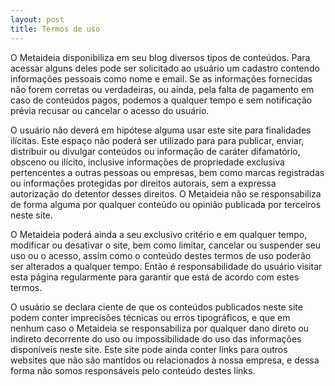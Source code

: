 ```yaml
---
layout: post
title: Termos de uso
---
```


O Metaideia disponibiliza em seu blog diversos tipos de conteúdos. Para acessar alguns deles pode ser solicitado ao usuário um cadastro contendo informações pessoais como nome e email. Se as informações fornecidas não forem corretas ou verdadeiras, ou ainda, pela falta de pagamento em caso de conteúdos pagos, podemos a qualquer tempo e sem notificação prévia recusar ou cancelar o acesso do usuário.

O usuário não deverá em hipótese alguma usar este site para finalidades ilícitas. Este espaço não poderá ser utilizado para para publicar, enviar, distribuir ou divulgar conteúdos ou informação de caráter difamatório, obsceno ou ilícito, inclusive informações de propriedade exclusiva pertencentes a outras pessoas ou empresas, bem como marcas registradas ou informações protegidas por direitos autorais, sem a expressa autorização do detentor desses direitos. O Metaideia não se responsabiliza de forma alguma por qualquer conteúdo ou opinião publicada por terceiros neste site.

O Metaideia poderá ainda a seu exclusivo critério e em qualquer tempo, modificar ou desativar o site, bem como limitar, cancelar ou suspender seu uso ou o acesso, assim como o conteúdo destes termos de uso poderão ser alterados a qualquer tempo. Então é responsabilidade do usuário visitar esta página regularmente para garantir que está de acordo com estes termos.

O usuário se declara ciente de que os conteúdos publicados neste site podem conter imprecisões técnicas ou erros tipográficos, e que em nenhum caso o Metaideia se responsabiliza por qualquer dano direto ou indireto decorrente do uso ou impossibilidade do uso das informações disponíveis neste site. Este site pode ainda conter links para outros websites que não são mantidos ou relacionados à nossa empresa, e dessa forma não somos responsáveis pelo conteúdo destes links.
